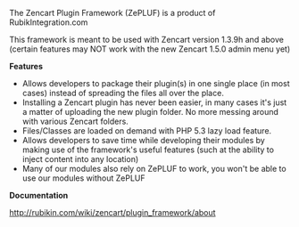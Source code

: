 The Zencart Plugin Framework (ZePLUF) is a product of RubikIntegration.com

This framework is meant to be used with Zencart version 1.3.9h and above (certain features may NOT work with the new Zencart 1.5.0 admin menu yet)

**Features**
- Allows developers to package their plugin(s) in one single place (in most cases) instead of spreading the files all over the place.
- Installing a Zencart plugin has never been easier, in many cases it's just a matter of uploading the new plugin folder. No more messing around with various Zencart folders.
- Files/Classes are loaded on demand with PHP 5.3 lazy load feature.
- Allows developers to save time while developing their modules by making use of the framework's useful features (such at the ability to inject content into any location)
- Many of our modules also rely on ZePLUF to work, you won't be able to use our modules without ZePLUF

**Documentation**

http://rubikin.com/wiki/zencart/plugin_framework/about



